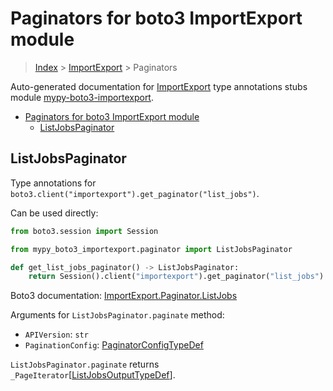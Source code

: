 <a id="paginators-for-boto3-importexport-module"></a>

# Paginators for boto3 ImportExport module

> [Index](../README.md) > [ImportExport](./README.md) > Paginators

Auto-generated documentation for
[ImportExport](https://boto3.amazonaws.com/v1/documentation/api/latest/reference/services/importexport.html#ImportExport)
type annotations stubs module
[mypy-boto3-importexport](https://pypi.org/project/mypy-boto3-importexport/).

- [Paginators for boto3 ImportExport module](#paginators-for-boto3-importexport-module)
  - [ListJobsPaginator](#listjobspaginator)

<a id="listjobspaginator"></a>

## ListJobsPaginator

Type annotations for `boto3.client("importexport").get_paginator("list_jobs")`.

Can be used directly:

```python
from boto3.session import Session

from mypy_boto3_importexport.paginator import ListJobsPaginator

def get_list_jobs_paginator() -> ListJobsPaginator:
    return Session().client("importexport").get_paginator("list_jobs")
```

Boto3 documentation:
[ImportExport.Paginator.ListJobs](https://boto3.amazonaws.com/v1/documentation/api/latest/reference/services/importexport.html#ImportExport.Paginator.ListJobs)

Arguments for `ListJobsPaginator.paginate` method:

- `APIVersion`: `str`
- `PaginationConfig`:
  [PaginatorConfigTypeDef](./type_defs.md#paginatorconfigtypedef)

`ListJobsPaginator.paginate` returns
`_PageIterator`\[[ListJobsOutputTypeDef](./type_defs.md#listjobsoutputtypedef)\].
